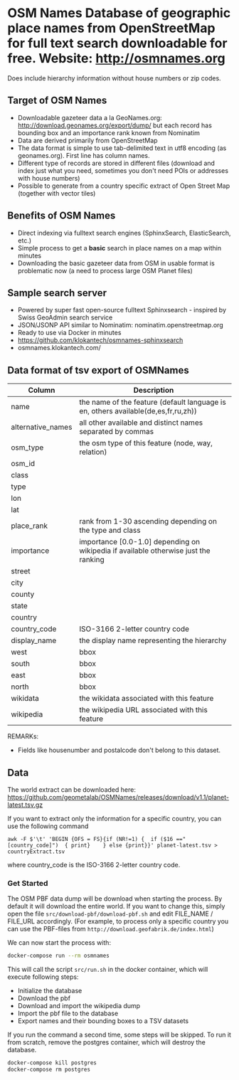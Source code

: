 # OSM Names Database of geographic place names from OpenStreetMap for full text search downloadable for free. Website: http://osmnames.org
Does include hierarchy information without house numbers or zip codes.

## Target of OSM Names

- Downloadable gazeteer data a la GeoNames.org: http://download.geonames.org/export/dump/ but each record has bounding box and an importance rank known from Nominatim
- Data are derived primarily from OpenStreetMap
- The data format is simple to use tab-delimited text in utf8 encoding (as geonames.org). First line has column names.
- Different type of records are stored in different files (download and index just what you need, sometimes you don't need POIs or addresses with house numbers)
- Possible to generate from a country specific extract of Open Street Map (together with vector tiles)

## Benefits of OSM Names

- Direct indexing via fulltext search engines (SphinxSearch, ElasticSearch, etc.)
- Simple process to get a **basic** search in place names on a map within minutes
- Downloading the basic gazeteer data from OSM in usable format is problematic now (a need to process large OSM Planet files)

## Sample search server

- Powered by super fast open-source fulltext Sphinxsearch - inspired by Swiss GeoAdmin search service
- JSON/JSONP API similar to Nominatim: nominatim.openstreetmap.org
- Ready to use via Docker in minutes
- https://github.com/klokantech/osmnames-sphinxsearch
- osmnames.klokantech.com/

## Data format of tsv export of OSMNames

| Column            | Description |
| -------------     | ------------- |
| name              | the name of the feature (default language is en, others available(de,es,fr,ru,zh))
| alternative_names | all other available and distinct names separated by commas
| osm_type          | the osm type of this feature (node, way, relation)
| osm_id            |
| class             |
| type              |
| lon               |
| lat               |
| place_rank        | rank from 1-30 ascending depending on the type and class
| importance        | importance [0.0-1.0] depending on wikipedia if available otherwise just the ranking
| street            |
| city              |
| county            |
| state             |
| country           |
| country_code      | ISO-3166 2-letter country code
| display_name      | the display name representing the hierarchy
| west              | bbox
| south             | bbox
| east              | bbox
| north             | bbox
| wikidata          | the wikidata associated with this feature
| wikipedia         | the wikipedia URL associated with this feature

REMARKs:
* Fields like housenumber and postalcode don't belong to this dataset.

## Data

The world extract can be downloaded here:
https://github.com/geometalab/OSMNames/releases/download/v1.1/planet-latest.tsv.gz


If you want to extract only the information for a specific country, you can use the following command

```
awk -F $'\t' 'BEGIN {OFS = FS}{if (NR!=1) {  if ($16 =="[country_code]")  { print}    } else {print}}' planet-latest.tsv > countryExtract.tsv
```
where country_code is the ISO-3166 2-letter country code.



### Get Started

The OSM PBF data dump will be download when starting the process. By default it
will download the entire world. If you want to change this, simply open the
file `src/download-pbf/download-pbf.sh` and edit FILE_NAME / FILE_URL accordingly. (For
example, to process only a specific country you can use the PBF-files from
`http://download.geofabrik.de/index.html`)

We can now start the process with:
```bash
docker-compose run --rm osmnames
```

This will call the script `src/run.sh` in the docker container, which will execute following steps:
* Initialize the database
* Download the pbf
* Download and import the wikipedia dump
* Import the pbf file to the database
* Export names and their bounding boxes to a TSV datasets

If you run the command a second time, some steps will be skipped. To run it
from scratch, remove the postgres container, which will destroy the database.

```bash
docker-compose kill postgres
docker-compose rm postgres
```

